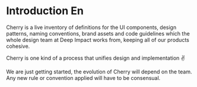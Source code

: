 # Introduction En

Cherry is a live inventory of definitions for the UI components, design patterns, naming conventions, brand assets and code guidelines which the whole design team at Deep Impact works from, keeping all of our products cohesive.

Cherry is one kind of a process that unifies design and implementation ✌

We are just getting started, the evolution of Cherry will depend on the team. Any new rule or convention applied will have to be consensual.
